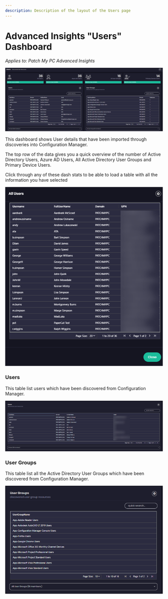 ```yaml
---
description: Description of the layout of the Users page
---
```


# Advanced Insights "Users" Dashboard

_Applies to: Patch My PC Advanced Insights_

![](/_images/image-(490).png "")

This dashboard shows User details that have been imported through discoveries into Configuration Manager.

The top row of the data gives you a quick overview of the number of Active Directory Users, Azure AD Users, All Active Directory User Groups and Primary Device Users.

Click through any of these dash stats to be able to load a table with all the information you have selected

![](/_images/image-(498).png "")

### Users

This table list users which have been discovered from Configuration Manager.

![](/_images/image-(505).png "")

### User Groups

This table list all the Active Directory User Groups which have been discovered from Configuration Manager.

![](/_images/image-(506).png "")
